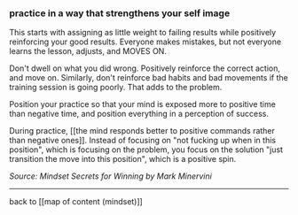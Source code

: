 ### practice in a way that strengthens your self image

This starts with assigning as little weight to failing results while positively reinforcing your good results. Everyone makes mistakes, but not everyone learns the lesson, adjusts, and MOVES ON. 

Don't dwell on what you did wrong. Positively reinforce the correct action, and move on. Similarly, don't reinforce bad habits and bad movements if the training session is going poorly. That adds to the problem.

Position your practice so that your mind is exposed more to positive time than negative time, and position everything in a perception of success.

During practice, [[the mind responds better to positive commands rather than negative ones]]. Instead of focusing on "not fucking up when in this position", which is focusing on the problem, you focus on the solution "just transition the move into this position", which is a positive spin.

*Source: Mindset Secrets for Winning by Mark Minervini*

---

back to [[map of content (mindset)]]